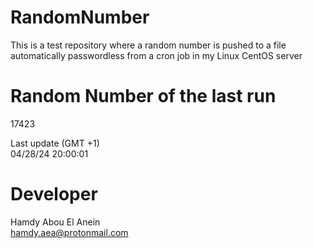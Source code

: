 # RandomNumber    
This is a test repository where a random number is pushed to a file automatically passwordless from a cron job in my Linux CentOS server    
# Random Number of the last run   
17423
      
Last update (GMT +1)    
04/28/24 20:00:01
# Developer    
Hamdy Abou El Anein   
hamdy.aea@protonmail.com
